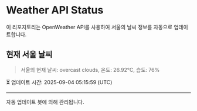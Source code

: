
# Weather API Status

이 리포지토리는 OpenWeather API를 사용하여 서울의 날씨 정보를 자동으로 업데이트합니다.

## 현재 서울 날씨
> 서울의 현재 날씨: overcast clouds, 온도: 26.92°C, 습도: 76%

⏳ 업데이트 시간: 2025-09-04 05:15:59 (UTC)

---
자동 업데이트 봇에 의해 관리됩니다.
